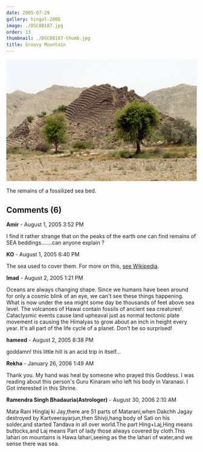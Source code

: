 ```yaml
---
date: 2005-07-29
gallery: hingol-2005
image: ./DSC08187.jpg
order: 13
thumbnail: ./DSC08187-thumb.jpg
title: Groovy Mountain
---
```


![Groovy Mountain](./DSC08187.jpg)

The remains of a fossilized sea bed.

<div id="comments">

## Comments (6)

<div id="comment">

**Amir** - August  1, 2005  3:52 PM

I find it rather strange that on the peaks of the earth one can find remains of SEA beddings.......can anyone explain ?

</div>

<div id="comment">

**KO** - August  1, 2005  6:40 PM

The sea used to cover them. For more on this, [see Wikipedia](http://en.wikipedia.org/wiki/Geologic_timescale).

</div>

<div id="comment">

**Imad** - August  2, 2005  1:21 PM

Oceans are always changing shape. Since we humans have been around for only a cosmic blink of an eye, we can't see these things happening. What is now under the sea might some day be thousands of feet above sea level. The volcanoes of Hawai contain fossils of ancient sea creatures!. Cataclysmic events cause land upheaval just as normal tectonic plate movement is causing the Himalyas to grow about an inch in height every year. It's all part of the life cycle of a planet. Don't be so surprised!

</div>

<div id="comment">

**hameed** - August  2, 2005  8:38 PM

goddamn! this little hill is an acid trip in itself...

</div>

<div id="comment">

**Rekha** - January 26, 2006  1:49 AM

Thank you. My hand was heal by someone who prayed this Goddess. I was reading about this person's Guru Kinaram who left his body in Varanasi. I Got interested in this Shrine.

</div>

<div id="comment">

**Ramendra Singh Bhadauria(Astrologer)** - August 30, 2006  2:10 AM

Mata Rani Hinglaj ki Jay,there are 51 parts of Matarani,when Dakchh Jagay destroyed by Kartveerayarjun,then Shivji,hang body of Sati on his solder,and started Tandava in all over world.The part Hing+Laj,Hing means buttocks,and Laj means Part of lady those always covered by cloth.This lahari on mountains is Hawa lahari,seeing as the the lahari of water,and we sense there was sea.

</div>

</div>